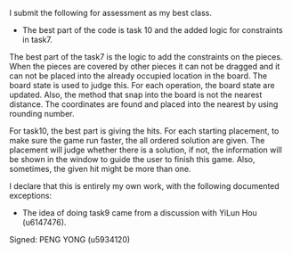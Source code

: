 I submit the following for assessment as my best class.

* The best part of the code is task 10 and the added logic for constraints in task7.

The best part of the task7 is the logic to add the constraints on the pieces. When the pieces are covered by other pieces
it can not be dragged and it can not be placed into the already occupied location in the board. The
board state is used to judge this. For each operation, the board state are updated. Also, the method that snap into the board
is not the nearest distance. The coordinates are found and placed into the nearest by using rounding number.

For task10, the best part is giving the hits. For each starting placement, to make sure the game run faster, the all ordered solution
are given. The placement will judge whether there is a solution, if not, the information will be shown in the window to guide the user
to finish this game. Also, sometimes, the given hit might be more than one.


I declare that this is entirely my own work, with the following documented exceptions:

* The idea of doing task9 came from a discussion with YiLun Hou (u6147476).

Signed: PENG YONG (u5934120)
